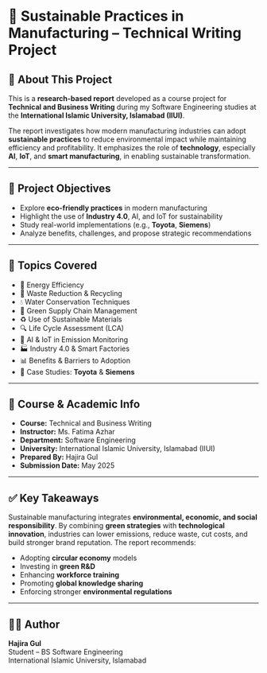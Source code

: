 # 🌿 Sustainable Practices in Manufacturing – Technical Writing Project

## 📘 About This Project
This is a **research-based report** developed as a course project for **Technical and Business Writing** during my Software Engineering studies at the **International Islamic University, Islamabad (IIUI)**.

The report investigates how modern manufacturing industries can adopt **sustainable practices** to reduce environmental impact while maintaining efficiency and profitability. It emphasizes the role of **technology**, especially **AI**, **IoT**, and **smart manufacturing**, in enabling sustainable transformation.

---

## 🎯 Project Objectives
- Explore **eco-friendly practices** in modern manufacturing
- Highlight the use of **Industry 4.0**, AI, and IoT for sustainability
- Study real-world implementations (e.g., **Toyota**, **Siemens**)
- Analyze benefits, challenges, and propose strategic recommendations

---

## 🧠 Topics Covered
- 🌱 Energy Efficiency  
- 🔄 Waste Reduction & Recycling  
- 💧 Water Conservation Techniques  
- 🔗 Green Supply Chain Management  
- ♻️ Use of Sustainable Materials  
- 🔍 Life Cycle Assessment (LCA)  
- 🤖 AI & IoT in Emission Monitoring  
- 🏭 Industry 4.0 & Smart Factories  
- 📊 Benefits & Barriers to Adoption  
- 🏢 Case Studies: **Toyota** & **Siemens**

---
## 📄 Course & Academic Info
- **Course:** Technical and Business Writing  
- **Instructor:** Ms. Fatima Azhar  
- **Department:** Software Engineering  
- **University:** International Islamic University, Islamabad (IIUI)  
- **Prepared By:** Hajira Gul  
- **Submission Date:** May 2025

---

## ✅ Key Takeaways
Sustainable manufacturing integrates **environmental, economic, and social responsibility**. By combining **green strategies** with **technological innovation**, industries can lower emissions, reduce waste, cut costs, and build stronger brand reputation. The report recommends:
- Adopting **circular economy** models
- Investing in **green R&D**
- Enhancing **workforce training**
- Promoting **global knowledge sharing**
- Enforcing stronger **environmental regulations**

---
## 👩‍💻 Author
**Hajira Gul**  
Student – BS Software Engineering  
International Islamic University, Islamabad  
